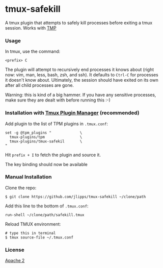 tmux-safekill
=============

A tmux plugin that attempts to safely kill processes before exiting a tmux session. Works with [TMP](https://github.com/tmux-plugins/tmp)

### Usage

In tmux, use the command:

```
<prefix> C
```

The plugin will attempt to recursively end processes it knows about (right now: vim, man, less, bash, zsh, and ssh). It defaults to `Ctrl-C` for processes it doesn't know about. Ultimately, the session should have exited on its own after all child processes are gone.

Warning: this is kind of a big hammer. If you have any sensitive processes, make sure they are dealt with before running this :-)

### Installation with [Tmux Plugin Manager](https://github.com/tmux-plugins/tpm) (recommended)

Add plugin to the list of TPM plugins in `.tmux.conf`:

    set -g @tpm_plugins "             \
      tmux-plugins/tpm                \
      tmux-plugins/tmux-safekil       \
    "

Hit `prefix + I` to fetch the plugin and source it.

The key binding should now be available

### Manual Installation

Clone the repo:

    $ git clone https://github.com/jlipps/tmux-safekill ~/clone/path

Add this line to the bottom of `.tmux.conf`:

    run-shell ~/clone/path/safekill.tmux

Reload TMUX environment:

    # type this in terminal
    $ tmux source-file ~/.tmux.conf

### License

[Apache 2](LICENSE)
